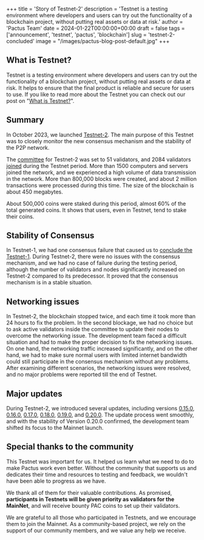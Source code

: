 +++
title = 'Story of Testnet-2'
description = 'Testnet is a testing environment where developers and users can try out the functionality of a blockchain project, without putting real assets or data at risk.'
author = 'Pactus Team'
date = 2024-01-22T00:00:00+00:00
draft = false
tags = ['announcement', 'testnet', 'pactus', 'blockchain']
slug = 'testnet-2-concluded'
image = "/images/pactus-blog-post-default.jpg"
+++

## What is Testnet?

Testnet is a testing environment where developers and users can try out the functionality of a blockchain project,
without putting real assets or data at risk.
It helps to ensure that the final product is reliable and secure for users to use.
If you like to read more about the Testnet you can check out our post on
"[What is Testnet?](https://pactus.org/blog/2023/03/01/what-is-testnet.html)".

## Summary

In October 2023, we launched [Testnet-2](https://pactus.org/blog/2023/10/15/testnet-2-launched.html).
The main purpose of this Testnet was to closely monitor the new consensus mechanism and the stability of the P2P network.

The [committee](https://docs.pactus.org/protocol/consensus/committee/) for Testnet-2 was set to 51 validators,
and 2084 validators [joined](https://pactus.org/blog/2023/07/05/testnet-500-validators.html) during the Testnet period.
More than 1500 computers and servers joined the network, and we experienced a high volume of data transmission in the network.
More than 800,000 blocks were created, and about 2 million transactions were processed during this time.
The size of the blockchain is about 450 megabytes.

About 500,000 coins were staked during this period, almost 60% of the total generated coins.
It shows that users, even in Testnet, tend to stake their coins.

## Stability of Consensus

In Testnet-1, we had one consensus failure that caused us to
[conclude the Testnet-1](https://pactus.org/blog/2023/08/01/testnet-1-concluded.html).
During Testnet-2, there were no issues with the consensus mechanism, and
we had no case of failure during the testing period,
although the number of validators and nodes significantly increased on Testnet-2 compared to its predecessor.
It proved that the consensus mechanism is in a stable situation.

## Networking issues

In Testnet-2, the blockchain stopped twice, and each time it took more than 24 hours to fix the problem.
In the second blockage, we had no choice but to ask active validators inside the committee to
update their nodes to overcome the networking issue.
The development team faced a difficult situation and had to make the proper decision to fix the networking issues.
On one hand, the networking traffic increased significantly, and on the other hand, we had to
make sure normal users with limited internet bandwidth could still participate in the consensus mechanism without any problems.
After examining different scenarios, the networking issues were resolved, and
no major problems were reported till the end of Testnet.

## Major updates

During Testnet-2, we introduced several updates, including versions
[0.15.0](https://pactus.org/blog/2023/10/15/release-0-15-0.html),
[0.16.0](https://pactus.org/blog/2023/10/29/release-0-16-0.html),
[0.17.0](https://pactus.org/blog/2023/11/12/release-0-17-0.html),
[0.18.0](https://pactus.org/blog/2023/12/12/release-0-18-0.html),
[0.19.0](https://pactus.org/blog/2024/01/04/release-0-19-0.html), and
[0.20.0](https://pactus.org/blog/2024/01/11/release-0-20-0.html).
The update process went smoothly, and with the stability of Version 0.20.0 confirmed,
the development team shifted its focus to the Mainnet launch.

## Special thanks to the community

This Testnet was important for us.
It helped us learn what we need to do to make Pactus work even better.
Without the community that supports us and dedicates their time and resources to testing and feedback,
we wouldn't have been able to progress as we have.

We thank all of them for their valuable contributions.
As promised, **participants in Testnets will be given priority as validators for the MainNet**, and
will receive bounty PAC coins to set up their validators.

We are grateful to all those who participated in Testnets, and we encourage them to join the Mainnet.
As a community-based project, we rely on the support of our community members, and we value any help we receive.